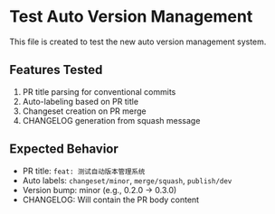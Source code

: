 # Test Auto Version Management

This file is created to test the new auto version management system.

## Features Tested

1. PR title parsing for conventional commits
2. Auto-labeling based on PR title
3. Changeset creation on PR merge
4. CHANGELOG generation from squash message

## Expected Behavior

- PR title: `feat: 测试自动版本管理系统`
- Auto labels: `changeset/minor`, `merge/squash`, `publish/dev`
- Version bump: minor (e.g., 0.2.0 → 0.3.0)
- CHANGELOG: Will contain the PR body content